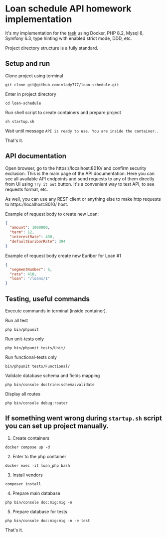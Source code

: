 # Loan schedule API homework implementation

It's my implementation for the [task](https://github.com/lande-finance/home-task-doc) using Docker, PHP 8.2, Mysql 8, 
Symfony 6.3, type hinting with enabled strict mode, DDD, etc.

Project directory structure is a fully standard.

## Setup and run

Clone project using terminal
```shell
git clone git@github.com:vlady777/loan-schedule.git
```
Enter in project directory
```shell
cd loan-schedule
```
Run shell script to create containers and prepare project
```shell
sh startup.sh
```
Wait until message `API is ready to use. You are inside the container.`.

That's it.

## API documentation

Open browser, go to the https://localhost:8010/ and confirm security exclusion. This is the main page of the API 
documentation. Here you can see all available API endpoints and send requests to any of them directly from UI 
using `Try it out` button. It's a convenient way to test API, to see requests format, etc.

As well, you can use any REST client or anything else to make http requests to https://localhost:8010/ host.

Example of request body to create new Loan:
```json
{
  "amount": 1000000,
  "term": 12,
  "interestRate": 400,
  "defaultEuriborRate": 394
}
```
Example of request body create new Euribor for Loan #1
```json
{
  "segmentNumber": 6,
  "rate": 410,
  "loan": "/loans/1"
}
```

## Testing, useful commands

Execute commands in terminal (inside container).

Run all test
```shell
php bin/phpunit
```
Run unit-tests only
```shell
php bin/phpunit tests/Unit/
```
Run functional-tests only
```shell
bin/phpunit tests/Functional/
```
Validate database schema and fields mapping
```shell
php bin/console doctrine:schema:validate
```
Display all routes
```shell
php bin/console debug:router
```

## If something went wrong during `startup.sh` script you can set up project manually.

1. Create containers 
```shell
docker compose up -d
```
2. Enter to the php container
```shell
docker exec -it loan_php bash
```
3. Install vendors
```shell
composer install
```
4. Prepare main database
```shell
php bin/console doc:mig:mig -n
```
5. Prepare database for tests
```shell
php bin/console doc:mig:mig -n -e test
```

That's it.
